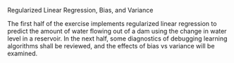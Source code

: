 Regularized Linear Regression, Bias, and Variance

  The first half of the exercise implements regularized linear regression to predict the amount of water flowing out of a dam using the change in water level in a reservoir. In the next half, some diagnostics of debugging learning algorithms shall be reviewed, and the effects of bias vs variance will be examined.
